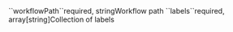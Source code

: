<tr><td>``workflowPath``</td><td>required, string</td><td>Workflow path</td><td></td><td></td></tr>
<tr><td>``labels``</td><td>required, array[string]</td><td>Collection of labels</td><td></td><td></td></tr>

